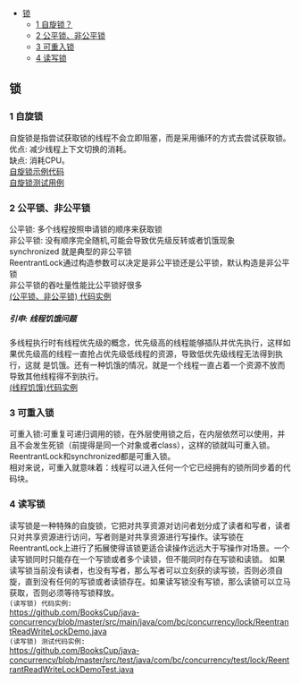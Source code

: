 - [锁](#锁)  
    - [1 自旋锁？](#1-自旋锁)  
    - [2 公平锁、非公平锁](#2-公平锁非公平锁)  
    - [3 可重入锁](#3-可重入锁)  
    - [4 读写锁](#4-读写锁)  
## 锁
### 1 自旋锁
自旋锁是指尝试获取锁的线程不会立即阻塞，而是采用循环的方式去尝试获取锁。  
优点: 减少线程上下文切换的消耗。  
缺点: 消耗CPU。  
[自旋锁示例代码](https://github.com/BooksCup/java-concurrency/blob/master/src/main/java/com/bc/concurrency/lock/SpinLock.java)  
[自旋锁测试用例](https://github.com/BooksCup/java-concurrency/blob/master/src/test/java/com/bc/concurrency/test/lock/SpinLockTest.java)  


### 2 公平锁、非公平锁
公平锁: 多个线程按照申请锁的顺序来获取锁  
非公平锁: 没有顺序完全随机,可能会导致优先级反转或者饥饿现象  
synchronized 就是典型的非公平锁  
ReentrantLock通过构造参数可以决定是非公平锁还是公平锁，默认构造是非公平锁  
非公平锁的吞吐量性能比公平锁好很多  
[(公平锁、非公平锁) 代码实例](https://github.com/BooksCup/java-concurrency/blob/master/src/main/java/com/bc/concurrency/lock/FairLock.java)  
##### 引申: 线程饥饿问题  
多线程执行时有线程优先级的概念，优先级高的线程能够插队并优先执行，这样如果优先级高的线程一直抢占优先级低线程的资源，导致低优先级线程无法得到执行，这就  是饥饿。还有一种饥饿的情况，就是一个线程一直占着一个资源不放而导致其他线程得不到执行。  
[(线程饥饿)代码实例](https://github.com/BooksCup/java-concurrency/blob/master/src/main/java/com/bc/concurrency/lock/HungerDeadLock.java)  
    

### 3 可重入锁  
  可重入锁:可重复可递归调用的锁，在外层使用锁之后，在内层依然可以使用，并且不会发生死锁（前提得是同一个对象或者class），这样的锁就叫可重入锁。  
  ReentrantLock和synchronized都是可重入锁。  
  相对来说，可重入就意味着：线程可以进入任何一个它已经拥有的锁所同步着的代码块。
### 4 读写锁  
  读写锁是一种特殊的自旋锁，它把对共享资源对访问者划分成了读者和写者，读者只对共享资源进行访问，写者则是对共享资源进行写操作。读写锁在ReentrantLock上进行了拓展使得该锁更适合读操作远远大于写操作对场景。一个读写锁同时只能存在一个写锁或者多个读锁，但不能同时存在写锁和读锁。
  如果读写锁当前没有读者，也没有写者，那么写者可以立刻获的读写锁，否则必须自旋，直到没有任何的写锁或者读锁存在。如果读写锁没有写锁，那么读锁可以立马获取，否则必须等待写锁释放。  
  `(读写锁) 代码实例:`  
  https://github.com/BooksCup/java-concurrency/blob/master/src/main/java/com/bc/concurrency/lock/ReentrantReadWriteLockDemo.java  
  `(读写锁) 测试代码实例:`  
  https://github.com/BooksCup/java-concurrency/blob/master/src/test/java/com/bc/concurrency/test/lock/ReentrantReadWriteLockDemoTest.java  
